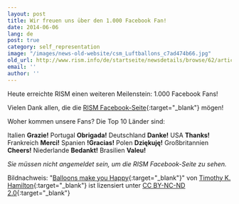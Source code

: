 ```yaml
---
layout: post
title: Wir freuen uns über den 1.000 Facebook Fan!
date: 2014-06-06
lang: de
post: true
category: self_representation
image: "/images/news-old-website/csm_Luftballons_c7ad474b66.jpg"
old_url: http://www.rism.info/de/startseite/newsdetails/browse/62/article/64/celebrating-1000-facebook-fans.html
email: ''
author: ''
---
```


Heute erreichte RISM einen weiteren Meilenstein: 1.000 Facebook Fans!

Vielen Dank allen, die die [RISM Facebook-Seite](https://www.facebook.com/RISM.info){:target="_blank"} mögen!

Woher kommen unsere Fans? Die Top 10 Länder sind:

Italien **Grazie!**
Portugal **Obrigada!**
Deutschland **Danke!**
USA **Thanks!**
Frankreich **Merci!**
Spanien **!Gracias!**
Polen **Dziękuję!**
Großbritannien **Cheers!**
Niederlande **Bedankt!**
Brasilien **Valeu!**


_Sie müssen nicht angemeldet sein, um die RISM Facebook-Seite zu sehen._

Bildnachweis: "[Balloons make you Happy](https://www.flickr.com/photos/bestrated1/247851287){:target="_blank"}" von [Timothy K. Hamilton](https://www.flickr.com/photos/bestrated1/){:target="_blank"} ist lizensiert unter [CC BY-NC-ND 2.0](https://creativecommons.org/licenses/by-nc-nd/2.0/deed.de){:target="_blank"}